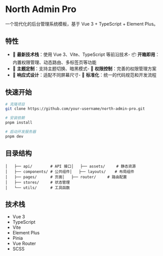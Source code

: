 # North Admin Pro

一个现代化的后台管理系统模板，基于 Vue 3 + TypeScript + Element Plus。

## 特性

-   🚀 **最新技术栈**：使用 Vue 3、Vite、TypeScript 等前沿技术- 📦 **开箱即用**：内置权限管理、动态路由、多标签页等功能
-   🎨 **主题定制**：支持主题切换、暗黑模式- 🔐 **权限控制**：完善的权限管理方案
-   📱 **响应式设计**：适配不同屏幕尺寸- 🎯 **标准化**：统一的代码规范和开发流程

## 快速开始

```bash
# 克隆项目
git clone https://github.com/your-username/north-admin-pro.git
```

```bash
# 安装依赖
pnpm install
```

```bash
# 启动开发服务器
pnpm dev
```

## 目录结构

```├── src/
│   ├── api/        # API 接口│   ├── assets/     # 静态资源
│   ├── components/ # 公共组件│   ├── layouts/    # 布局组件
│   ├── pages/      # 页面│   ├── router/     # 路由配置
│   ├── stores/     # 状态管理
│   └── utils/      # 工具函数
```

## 技术栈

-   Vue 3
-   TypeScript
-   Vite
-   Element Plus
-   Pinia
-   Vue Router
-   SCSS
